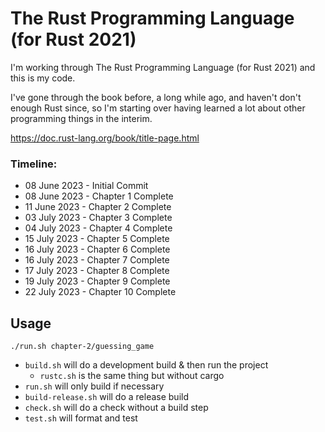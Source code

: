# The Rust Programming Language (for Rust 2021)

I'm working through The Rust Programming Language (for Rust 2021) and this is my code.

I've gone through the book before, a long while ago, and haven't don't enough Rust since, so I'm starting over having learned a lot about other programming things in the interim.

https://doc.rust-lang.org/book/title-page.html

### Timeline: 

- 08 June 2023 - Initial Commit
- 08 June 2023 - Chapter 1 Complete
- 11 June 2023 - Chapter 2 Complete
- 03 July 2023 - Chapter 3 Complete
- 04 July 2023 - Chapter 4 Complete
- 15 July 2023 - Chapter 5 Complete
- 16 July 2023 - Chapter 6 Complete
- 16 July 2023 - Chapter 7 Complete
- 17 July 2023 - Chapter 8 Complete
- 19 July 2023 - Chapter 9 Complete
- 22 July 2023 - Chapter 10 Complete

## Usage

`./run.sh chapter-2/guessing_game`

- `build.sh` will do a development build & then run the project
    - `rustc.sh` is the same thing but without cargo
- `run.sh` will only build if necessary
- `build-release.sh` will do a release build
- `check.sh` will do a check without a build step
- `test.sh` will format and test